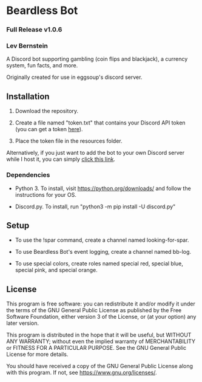 # Beardless Bot

### Full Release v1.0.6

### Lev Bernstein

A Discord bot supporting gambling (coin flips and blackjack),
a currency system, fun facts, and more.

Originally created for use in eggsoup's discord server. 

## Installation

1. Download the repository.

2. Create a file named "token.txt" that contains your Discord API token (you can get a token [here](https://discord.com/developers/applications)).

3. Place the token file in the resources folder.

Alternatively, if you just want to add the bot to your own Discord server while I host it, you can simply [click this link](https://discord.com/api/oauth2/authorize?client_id=654133911558946837&permissions=8&scope=bot).

### Dependencies

* Python 3. To install, visit https://python.org/downloads/ and follow the instructions for your OS.

* Discord.py. To install, run "python3 -m pip install -U discord.py"

## Setup

* To use the !spar command, create a channel named looking-for-spar.

* To use Beardless Bot's event logging, create a channel named bb-log.

* To use special colors, create roles named special red, special blue, special pink, and special orange.

## License
This program is free software: you can redistribute it and/or modify
it under the terms of the GNU General Public License as published by
the Free Software Foundation, either version 3 of the License, or
(at your option) any later version.

This program is distributed in the hope that it will be useful,
but WITHOUT ANY WARRANTY; without even the implied warranty of
MERCHANTABILITY or FITNESS FOR A PARTICULAR PURPOSE.  See the
GNU General Public License for more details.

You should have received a copy of the GNU General Public License
along with this program.  If not, see <https://www.gnu.org/licenses/>.
